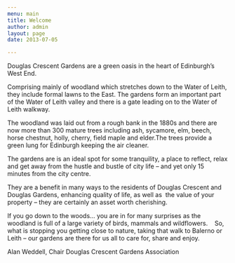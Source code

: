 ```yaml
---
menu: main
title: Welcome
author: admin
layout: page
date: 2013-07-05

---
```

Douglas Crescent Gardens are a green oasis in the heart of Edinburgh&#8217;s West End.

Comprising mainly of woodland which stretches down to the Water of Leith, they include formal lawns to the East. The gardens form an important part of the Water of Leith valley and there is a gate leading on to the Water of Leith walkway.

The woodland was laid out from a rough bank in the 1880s and there are now more than 300 mature trees including ash, sycamore, elm, beech, horse chestnut, holly, cherry, field maple and elder.The trees provide a green lung for Edinburgh keeping the air cleaner.

The gardens are is an ideal spot for some tranquility, a place to reflect, relax and get away from the hustle and bustle of city life &#8211; and yet only 15 minutes from the city centre.

They are a benefit in many ways to the residents of Douglas Crescent and Douglas Gardens, enhancing quality of life, as well as  the value of your property &#8211; they are certainly an asset worth cherishing.

If you go down to the woods&#8230; you are in for many surprises as the woodland is full of a large variety of birds, mammals and wildflowers.    So, what is stopping you getting close to nature, taking that walk to Balerno or Leith &#8211; our gardens are there for us all to care for, share and enjoy.

Alan Weddell, Chair Douglas Crescent Gardens Association
